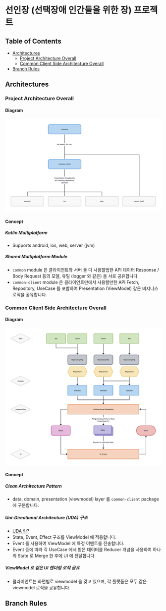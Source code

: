# 선인장 (선택장애 인간들을 위한 장) 프로젝트

## Table of Contents
- [Architectures](#1)
  - [Project Architecture Overall](#1-1)
  - [Common Client Side Architecture Overall](#1-2)
- [Branch Rules](#2)

<a name="1"/>

## Architectures

<a name="1-1"/>

### Project Architecture Overall

#### Diagram

![Project Architecture](images/Saboten.png)

#### Concept
##### Kotlin Multiplatform
- Supports android, ios, web, server (jvm)

##### Shared Multiplatform Module
- `common` module 은 클라이언트와 서버 둘 다 사용할법한 API 데이터 Response / Body Request 등의 모델, 유틸 (logger 와 같은) 을 서로 공유합니다.
- `common-client` module 은 클라이언트만에서 사용할만한 API Fetch, Repository, UseCase 를 포함하여 Presentation (ViewModel) 같은 비지니스 로직을 공유합니다.

<a name="1-2"/>

### Common Client Side Architecture Overall

#### Diagram

![Project Architecture](images/Saboten%20Client%20Architecture.png)

#### Concept
##### Clean Architecture Pattern
- data, domain, presentation (viewmodel) layer 를 `common-client` package 에 구분합니다.

##### Uni-Directional Architecture (UDA) 구조
- [UDA 란?](https://proandroiddev.com/unidirectional-data-flow-on-android-the-blog-post-part-1-cadcf88c72f5)
- State, Event, Effect 구조를 ViewModel 에 적용합니다.
- Event 를 사용하여 ViewModel 에 특정 이벤트를 전송합니다.
- Event 등에 따라 각 UseCase 에서 받은 데이터를 Reducer 개념을 사용하여 하나의 State 로 Merge 한 후에 UI 에 전달합니다.

##### ViewModel 로 같은 UI 렌더링 로직 공유
- 클라이언트는 화면별로 viewmodel 을 갖고 있으며, 각 플랫폼은 모두 같은 viewmodel 로직을 공유합니다.


<a name="2"/>

## Branch Rules
